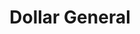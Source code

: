 ---
title: "Dollar General"
url: /colorado-springs/dollar-general-south-circle-drive/
shop: variety store
---
